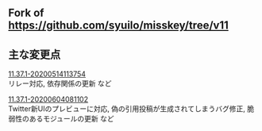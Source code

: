
Fork of https://github.com/syuilo/misskey/tree/v11
----------------------------------------------------------------

## 主な変更点

[11.37.1-20200514113754](https://github.com/mei23/misskey-v11/releases/tag/11.37.1-20200514113754)  
リレー対応, 依存関係の更新 など

[11.37.1-20200604081102](https://github.com/mei23/misskey-v11/releases/tag/11.37.1-20200604081102)  
Twitter新UIのプレビューに対応, 偽の引用投稿が生成されてしまうバグ修正, 脆弱性のあるモジュールの更新 など

